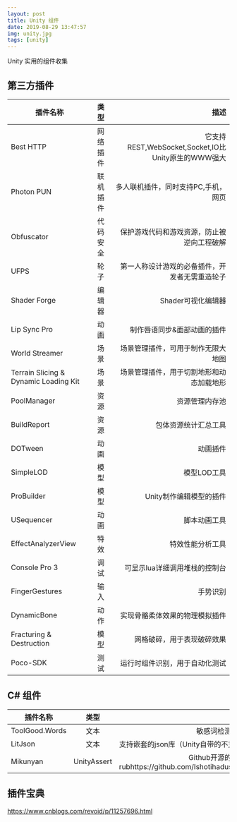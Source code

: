 ```yaml
---
layout: post
title: Unity 组件
date: 2019-08-29 13:47:57
img: unity.jpg
tags: [unity]
---
```

Unity 实用的组件收集


<div class="divider"></div>

## 第三方插件

插件名称|类型|描述
---|:--:|---:
Best HTTP|网络插件|它支持REST,WebSocket,Socket,IO比Unity原生的WWW强大
Photon PUN|联机插件|多人联机插件，同时支持PC,手机，网页
Obfuscator|代码安全|保护游戏代码和游戏资源，防止被逆向工程破解
UFPS|轮子|第一人称设计游戏的必备插件，开发者无需重造轮子
Shader Forge|编辑器|Shader可视化编辑器
Lip Sync Pro|动画|制作唇语同步&面部动画的插件
World Streamer|场景|场景管理插件，可用于制作无限大地图
Terrain Slicing & Dynamic Loading Kit|场景|场景管理插件，用于切割地形和动态加载地形
PoolManager|资源|资源管理内存池
BuildReport|资源|包体资源统计汇总工具
DOTween|动画|动画插件
SimpleLOD|模型|模型LOD工具
ProBuilder|模型|Unity制作编辑模型的插件
USequencer|动画|脚本动画工具
EffectAnalyzerView|特效|特效性能分析工具
Console Pro 3|调试|可显示lua详细调用堆栈的控制台
FingerGestures|输入|手势识别
DynamicBone|动作|实现骨骼柔体效果的物理模拟插件
Fracturing & Destruction|模型|网格破碎，用于表现破碎效果
Poco-SDK|测试|运行时组件识别，用于自动化测试


## C# 组件

插件名称|类型|描述
---|:--:|---:
ToolGood.Words|文本|敏感词检测组件，开源
LitJson|文本|支持嵌套的json库（Unity自带的不支持），开源
Mikunyan|UnityAssert|Github开源的资源反编译rubhttps://github.com/Ishotihadus/mikunyan

## 插件宝典
https://www.cnblogs.com/revoid/p/11257696.html